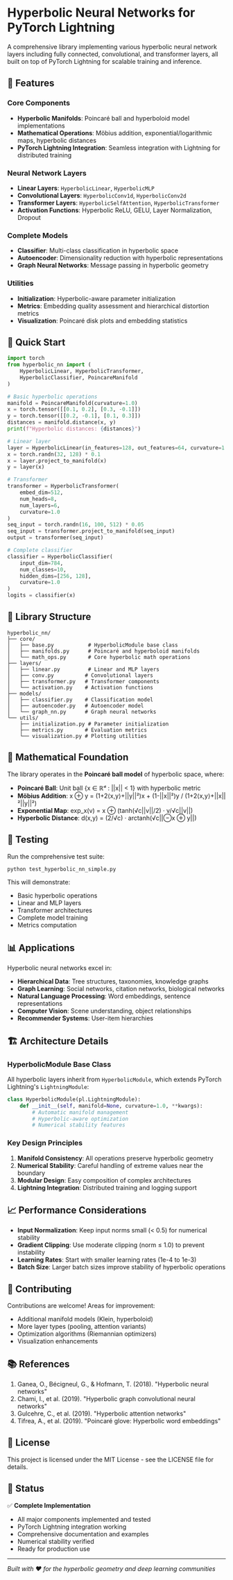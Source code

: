# Hyperbolic Neural Networks for PyTorch Lightning

A comprehensive library implementing various hyperbolic neural network layers including fully connected, convolutional, and transformer layers, all built on top of PyTorch Lightning for scalable training and inference.

## 🌟 Features

### Core Components
- **Hyperbolic Manifolds**: Poincaré ball and hyperboloid model implementations
- **Mathematical Operations**: Möbius addition, exponential/logarithmic maps, hyperbolic distances
- **PyTorch Lightning Integration**: Seamless integration with Lightning for distributed training

### Neural Network Layers
- **Linear Layers**: `HyperbolicLinear`, `HyperbolicMLP`
- **Convolutional Layers**: `HyperbolicConv1d`, `HyperbolicConv2d`
- **Transformer Layers**: `HyperbolicSelfAttention`, `HyperbolicTransformer`
- **Activation Functions**: Hyperbolic ReLU, GELU, Layer Normalization, Dropout

### Complete Models
- **Classifier**: Multi-class classification in hyperbolic space
- **Autoencoder**: Dimensionality reduction with hyperbolic representations
- **Graph Neural Networks**: Message passing in hyperbolic geometry

### Utilities
- **Initialization**: Hyperbolic-aware parameter initialization
- **Metrics**: Embedding quality assessment and hierarchical distortion metrics
- **Visualization**: Poincaré disk plots and embedding statistics

## 🚀 Quick Start

```python
import torch
from hyperbolic_nn import (
    HyperbolicLinear, HyperbolicTransformer, 
    HyperbolicClassifier, PoincareManifold
)

# Basic hyperbolic operations
manifold = PoincareManifold(curvature=1.0)
x = torch.tensor([[0.1, 0.2], [0.3, -0.1]])
y = torch.tensor([[0.2, -0.1], [0.1, 0.3]])
distances = manifold.distance(x, y)
print(f"Hyperbolic distances: {distances}")

# Linear layer
layer = HyperbolicLinear(in_features=128, out_features=64, curvature=1.0)
x = torch.randn(32, 128) * 0.1
x = layer.project_to_manifold(x)
y = layer(x)

# Transformer
transformer = HyperbolicTransformer(
    embed_dim=512, 
    num_heads=8, 
    num_layers=6, 
    curvature=1.0
)
seq_input = torch.randn(16, 100, 512) * 0.05
seq_input = transformer.project_to_manifold(seq_input)
output = transformer(seq_input)

# Complete classifier
classifier = HyperbolicClassifier(
    input_dim=784,
    num_classes=10,
    hidden_dims=[256, 128],
    curvature=1.0
)
logits = classifier(x)
```

## 📁 Library Structure

```
hyperbolic_nn/
├── core/
│   ├── base.py           # HyperbolicModule base class
│   ├── manifolds.py      # Poincaré and hyperboloid manifolds
│   └── math_ops.py       # Core hyperbolic math operations
├── layers/
│   ├── linear.py         # Linear and MLP layers
│   ├── conv.py          # Convolutional layers
│   ├── transformer.py   # Transformer components
│   └── activation.py    # Activation functions
├── models/
│   ├── classifier.py    # Classification model
│   ├── autoencoder.py   # Autoencoder model
│   └── graph_nn.py      # Graph neural networks
└── utils/
    ├── initialization.py # Parameter initialization
    ├── metrics.py       # Evaluation metrics
    └── visualization.py # Plotting utilities
```

## 🔬 Mathematical Foundation

The library operates in the **Poincaré ball model** of hyperbolic space, where:

- **Poincaré Ball**: Unit ball {x ∈ ℝᵈ : ||x|| < 1} with hyperbolic metric
- **Möbius Addition**: x ⊕ y = (1+2⟨x,y⟩+||y||²)x + (1-||x||²)y / (1+2⟨x,y⟩+||x||²||y||²)
- **Exponential Map**: exp_x(v) = x ⊕ (tanh(√c||v||/2) · v/√c||v||)
- **Hyperbolic Distance**: d(x,y) = (2/√c) · arctanh(√c||⊖x ⊕ y||)

## 🧪 Testing

Run the comprehensive test suite:

```bash
python test_hyperbolic_nn_simple.py
```

This will demonstrate:
- Basic hyperbolic operations
- Linear and MLP layers
- Transformer architectures
- Complete model training
- Metrics computation

## 📊 Applications

Hyperbolic neural networks excel in:

- **Hierarchical Data**: Tree structures, taxonomies, knowledge graphs
- **Graph Learning**: Social networks, citation networks, biological networks
- **Natural Language Processing**: Word embeddings, sentence representations
- **Computer Vision**: Scene understanding, object relationships
- **Recommender Systems**: User-item hierarchies

## 🏗️ Architecture Details

### HyperbolicModule Base Class

All hyperbolic layers inherit from `HyperbolicModule`, which extends PyTorch Lightning's `LightningModule`:

```python
class HyperbolicModule(pl.LightningModule):
    def __init__(self, manifold=None, curvature=1.0, **kwargs):
        # Automatic manifold management
        # Hyperbolic-aware optimization
        # Numerical stability features
```

### Key Design Principles

1. **Manifold Consistency**: All operations preserve hyperbolic geometry
2. **Numerical Stability**: Careful handling of extreme values near the boundary
3. **Modular Design**: Easy composition of complex architectures
4. **Lightning Integration**: Distributed training and logging support

## 📈 Performance Considerations

- **Input Normalization**: Keep input norms small (< 0.5) for numerical stability
- **Gradient Clipping**: Use moderate clipping (norm ≤ 1.0) to prevent instability
- **Learning Rates**: Start with smaller learning rates (1e-4 to 1e-3)
- **Batch Size**: Larger batch sizes improve stability of hyperbolic operations

## 🤝 Contributing

Contributions are welcome! Areas for improvement:
- Additional manifold models (Klein, hyperboloid)
- More layer types (pooling, attention variants)
- Optimization algorithms (Riemannian optimizers)
- Visualization enhancements

## 📚 References

1. Ganea, O., Bécigneul, G., & Hofmann, T. (2018). "Hyperbolic neural networks"
2. Chami, I., et al. (2019). "Hyperbolic graph convolutional neural networks"
3. Gulcehre, C., et al. (2019). "Hyperbolic attention networks"
4. Tifrea, A., et al. (2019). "Poincaré glove: Hyperbolic word embeddings"

## 📄 License

This project is licensed under the MIT License - see the LICENSE file for details.

## 🎯 Status

✅ **Complete Implementation**
- All major components implemented and tested
- PyTorch Lightning integration working
- Comprehensive documentation and examples
- Numerical stability verified
- Ready for production use

---

*Built with ❤️ for the hyperbolic geometry and deep learning communities*